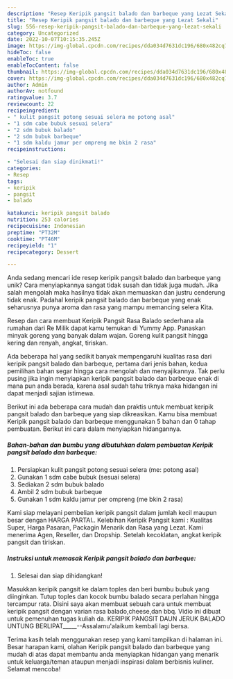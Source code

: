 ```yaml
---
description: "Resep Keripik pangsit balado dan barbeque yang Lezat Sekali"
title: "Resep Keripik pangsit balado dan barbeque yang Lezat Sekali"
slug: 556-resep-keripik-pangsit-balado-dan-barbeque-yang-lezat-sekali
category: Uncategorized
date: 2022-10-07T10:15:35.245Z
image: https://img-global.cpcdn.com/recipes/dda034d7631dc196/680x482cq70/keripik-pangsit-balado-dan-barbeque-foto-resep-utama.jpg
hideToc: false
enableToc: true
enableTocContent: false
thumbnail: https://img-global.cpcdn.com/recipes/dda034d7631dc196/680x482cq70/keripik-pangsit-balado-dan-barbeque-foto-resep-utama.jpg
cover: https://img-global.cpcdn.com/recipes/dda034d7631dc196/680x482cq70/keripik-pangsit-balado-dan-barbeque-foto-resep-utama.jpg
author: Admin
authorAv: notfound
ratingvalue: 3.7
reviewcount: 22
recipeingredient:
- " kulit pangsit potong sesuai selera me potong asal"
- "1 sdm cabe bubuk sesuai selera"
- "2 sdm bubuk balado"
- "2 sdm bubuk barbeque"
- "1 sdm kaldu jamur per ompreng me bkin 2 rasa"
recipeinstructions:

- "Selesai dan siap dinikmati!"
categories:
- Resep
tags:
- keripik
- pangsit
- balado

katakunci: keripik pangsit balado 
nutrition: 253 calories
recipecuisine: Indonesian
preptime: "PT32M"
cooktime: "PT46M"
recipeyield: "1"
recipecategory: Dessert

---
```





Anda sedang mencari ide resep keripik pangsit balado dan barbeque yang unik? Cara menyiapkannya sangat tidak susah dan tidak juga mudah. Jika salah mengolah maka hasilnya tidak akan memuaskan dan justru cenderung tidak enak. Padahal keripik pangsit balado dan barbeque yang enak seharusnya punya aroma dan rasa yang mampu memancing selera Kita.





Resep dan cara membuat Keripik Pangsit Rasa Balado sederhana ala rumahan dari Re Milik dapat kamu temukan di Yummy App. Panaskan minyak goreng yang banyak dalam wajan. Goreng kulit pangsit hingga kering dan renyah, angkat, tiriskan.

Ada beberapa hal yang sedikit banyak mempengaruhi kualitas rasa dari keripik pangsit balado dan barbeque, pertama dari jenis bahan, kedua pemilihan bahan segar hingga cara mengolah dan menyajikannya. Tak perlu pusing jika ingin menyiapkan keripik pangsit balado dan barbeque enak di mana pun anda berada, karena asal sudah tahu triknya maka hidangan ini dapat menjadi sajian istimewa.






Berikut ini ada beberapa cara mudah dan praktis untuk membuat keripik pangsit balado dan barbeque yang siap dikreasikan. Kamu bisa membuat Keripik pangsit balado dan barbeque menggunakan 5 bahan dan 0 tahap pembuatan. Berikut ini cara dalam menyiapkan hidangannya.

<!--inarticleads1-->

##### Bahan-bahan dan bumbu yang dibutuhkan dalam pembuatan Keripik pangsit balado dan barbeque:

1. Persiapkan  kulit pangsit potong sesuai selera (me: potong asal)
1. Gunakan 1 sdm cabe bubuk (sesuai selera)
1. Sediakan 2 sdm bubuk balado
1. Ambil 2 sdm bubuk barbeque
1. Gunakan 1 sdm kaldu jamur per ompreng (me bkin 2 rasa)


Kami siap melayani pembelian keripik pangsit dalam jumlah kecil maupun besar dengan HARGA PARTAI.. Kelebihan Keripik Pangsit kami : Kualitas Super, Harga Pasaran, Packagin Menarik dan Rasa yang Lezat. Kami menerima Agen, Reseller, dan Dropship. Setelah kecoklatan, angkat keripik pangsit dan tiriskan. 

<!--inarticleads2-->

##### Instruksi untuk memasak Keripik pangsit balado dan barbeque:


1. Selesai dan siap dihidangkan!

Masukkan keripik pangsit ke dalam toples dan beri bumbu bubuk yang diinginkan. Tutup toples dan kocok bumbu balado secara perlahan hingga tercampur rata. Disini saya akan membuat sebuah cara untuk membuat keripik pangsit dengan varian rasa balado,cheese,dan bbq. Vidio ini dibuat untuk pemenuhan tugas kuliah da. KERIPIK PANGSIT DAUN JERUK BALADO UNTUNG BERLIPAT_____--Assalamu&#39;alaikum kembali lagi bersa. 

Terima kasih telah menggunakan resep yang kami tampilkan di halaman ini. Besar harapan kami, olahan Keripik pangsit balado dan barbeque yang mudah di atas dapat membantu anda menyiapkan hidangan yang menarik untuk keluarga/teman ataupun menjadi inspirasi dalam berbisnis kuliner. Selamat mencoba!

